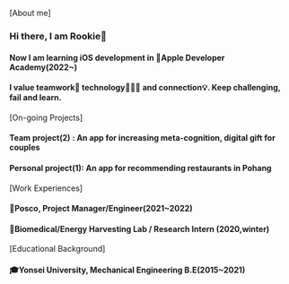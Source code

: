 [About me]
### Hi there, I am Rookie👋
#### Now I am learning iOS development in 🍎Apple Developer Academy(2022~)
#### I value teamwork🤝 technology👨🏻‍💻 and connection💡. Keep challenging, fail and learn.

   
[On-going Projects]
#### Team project(2) : An app for increasing meta-cognition, digital gift for couples
#### Personal project(1): An app for recommending restaurants in Pohang 

   
[Work Experiences]
#### 🏢Posco, Project Manager/Engineer(2021~2022)
#### 🔬Biomedical/Energy Harvesting Lab / Research Intern (2020,winter)

   
[Educational Background]
#### 🎓Yonsei University, Mechanical Engineering B.E(2015~2021)

<!--
**Rookie0031/Rookie0031** is a ✨ _special_ ✨ repository because its `README.md` (this file) appears on your GitHub profile.

Here are some ideas to get you started:

- 🔭 I’m currently working on ...
- 🌱 I’m currently learning ...
- 👯 I’m looking to collaborate on ...
- 🤔 I’m looking for help with ...
- 💬 Ask me about ...
- 📫 How to reach me: ...dqw
- 😄 Pronouns: ...
- ⚡ Fun fact: ...
-->
